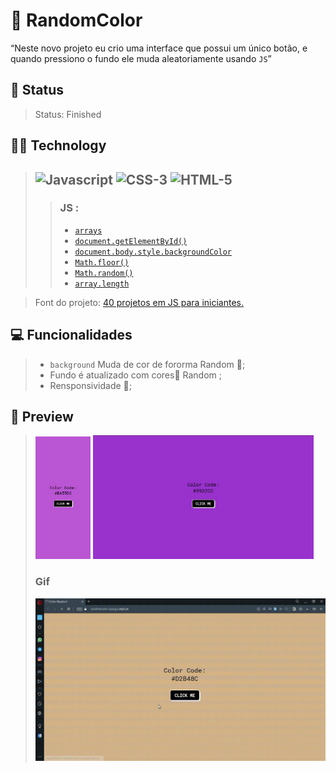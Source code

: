 # 🌈 RandomColor
<q>Neste novo projeto eu crio uma interface que possui um único botão, e quando pressiono o fundo ele muda aleatoriamente usando <code>JS</code></q>
## 📜 Status
> Status: Finished

## 👨‍💻 Technology

> <img src="https://icon.isaacgss.repl.co/img/icons8-javascript.svg" 
        title="Javascript" 
        style="width: 50px;">
> <img src="https://icon.isaacgss.repl.co/img/icons8-css3.svg" 
        title="CSS-3" 
        style="width: 50px;"> 
> <img src="https://icon.isaacgss.repl.co/img/icons8-html-5.svg" 
        title="HTML-5" 
        style="width: 50px;">     
>---
>> ### JS :
>>
>> * <code><a href="https://developer.mozilla.org/pt-BR/docs/Web/JavaScript/Reference/Global_Objects/Array" target="_blank">arrays</a></code>
>> * <code><a href="https://developer.mozilla.org/en-US/docs/Web/API/Document/getElementById" target="_blank">document.getElementById()</a></code>
>> * <code><a href="https://www.w3schools.com/jsref/prop_style_backgroundcolor.asp" target="_blank">document.body.style.backgroundColor</a></code>
>> * <code><a href="https://developer.mozilla.org/pt-BR/docs/Web/JavaScript/Reference/Global_Objects/Math/floor" target="_blank">Math.floor()</a></code>
>> * <code><a href="https://developer.mozilla.org/pt-BR/docs/Web/JavaScript/Reference/Global_Objects/Math/random" target="_blank">Math.random()</a></code>
>> * <code><a href="https://developer.mozilla.org/pt-BR/docs/Web/JavaScript/Reference/Global_Objects/Array/length" target="_blank">array.length</a></code>

> Font do projeto: 
> <a href="https://www.freecodecamp.org/portuguese/news/40-projetos-em-javascript-para-iniciantes-ideias-simples-para-comecar-a-programar-em-js/#como-criar-um-trocador-de-cores" target="_blank">40 projetos em JS para iniciantes.</a>

## 💻 Funcionalidades

> * <code>background</code> Muda de cor de fororma Random 🔀;
> * Fundo é atualizado com cores🌈 Random ;
> * Rensponsividade 📱;

## 👀 Preview

> <img src="assets/md/mobile.png" title="Randomcolor [Mobile]" style="width: 19%;">
> <img src="assets/md/pc.jpeg" style="width: 76%;">
> 
> ### Gif
> <img src="assets/md/gif.gif" title="Gif de funcionamento">
